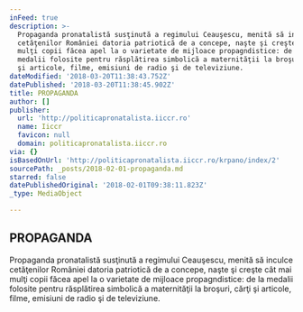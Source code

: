 ```yaml
---
inFeed: true
description: >-
  Propaganda pronatalistă susţinută a regimului Ceauşescu, menită să inculce
  cetăţenilor României datoria patriotică de a concepe, naşte şi creşte cât mai
  mulţi copii făcea apel la o varietate de mijloace propagndistice: de la
  medalii folosite pentru răsplătirea simbolică a maternităţii la broşuri, cărţi
  şi articole, filme, emisiuni de radio şi de televiziune.
dateModified: '2018-03-20T11:38:43.752Z'
datePublished: '2018-03-20T11:38:45.902Z'
title: PROPAGANDA
author: []
publisher:
  url: 'http://politicapronatalista.iiccr.ro'
  name: Iiccr
  favicon: null
  domain: politicapronatalista.iiccr.ro
via: {}
isBasedOnUrl: 'http://politicapronatalista.iiccr.ro/krpano/index/2'
sourcePath: _posts/2018-02-01-propaganda.md
starred: false
datePublishedOriginal: '2018-02-01T09:38:11.823Z'
_type: MediaObject

---
```

<article style=""><h1>PROPAGANDA</h1><p>Propaganda pronatalistă susţinută a regimului Ceauşescu, menită să inculce cetăţenilor României datoria patriotică de a concepe, naşte şi creşte cât mai mulţi copii făcea apel la o varietate de mijloace propagndistice: de la medalii folosite pentru răsplătirea simbolică a maternităţii la broşuri, cărţi şi articole, filme, emisiuni de radio şi de televiziune.</p></article>